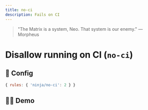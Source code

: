 ```yaml
---
title: no-ci
description: Fails on CI
---
```


<script setup lang="ts">
import CodeEditor from '../../.vitepress/theme/components/code-editor.vue';
import {ruleName, presetConfigs, initialText, fakeLint} from '../../src/sample-code/no-ci.js';
</script>

> "The Matrix is a system, Neo. That system is our enemy." — Morpheus

# Disallow running on CI (`no-ci`)

<!-- end auto-generated rule header -->

## 🔧 Config

```js
{ rules: { 'ninja/no-ci': 2 } }
```

## 🧑‍💻 Demo

<CodeEditor :rule="ruleName" :text="initialText" :presetConfigs="presetConfigs" />
